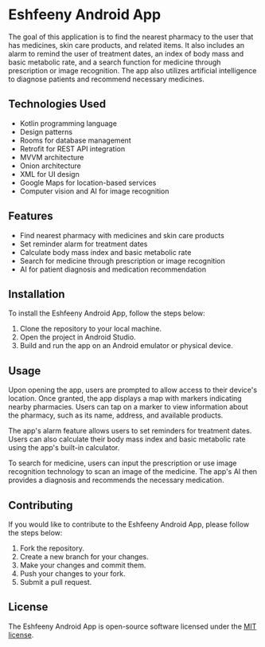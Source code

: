 <h1>Eshfeeny Android App</h1>
	<p>The goal of this application is to find the nearest pharmacy to the user that has medicines, skin care products, and related items. It also includes an alarm to remind the user of treatment dates, an index of body mass and basic metabolic rate, and a search function for medicine through prescription or image recognition. The app also utilizes artificial intelligence to diagnose patients and recommend necessary medicines.</p>
	<h2>Technologies Used</h2>
	<ul>
		<li>Kotlin programming language</li>
		<li>Design patterns</li>
		<li>Rooms for database management</li>
		<li>Retrofit for REST API integration</li>
		<li>MVVM architecture</li>
		<li>Onion architecture</li>
		<li>XML for UI design</li>
		<li>Google Maps for location-based services</li>
		<li>Computer vision and AI for image recognition</li>
	</ul>
	<h2>Features</h2>
	<ul>
		<li>Find nearest pharmacy with medicines and skin care products</li>
		<li>Set reminder alarm for treatment dates</li>
		<li>Calculate body mass index and basic metabolic rate</li>
		<li>Search for medicine through prescription or image recognition</li>
		<li>AI for patient diagnosis and medication recommendation</li>
	</ul>
	<h2>Installation</h2>
	<p>To install the Eshfeeny Android App, follow the steps below:</p>
	<ol>
		<li>Clone the repository to your local machine.</li>
		<li>Open the project in Android Studio.</li>
		<li>Build and run the app on an Android emulator or physical device.</li>
	</ol>
	<h2>Usage</h2>
	<p>Upon opening the app, users are prompted to allow access to their device's location. Once granted, the app displays a map with markers indicating nearby pharmacies. Users can tap on a marker to view information about the pharmacy, such as its name, address, and available products.</p>
	<p>The app's alarm feature allows users to set reminders for treatment dates. Users can also calculate their body mass index and basic metabolic rate using the app's built-in calculator.</p>
	<p>To search for medicine, users can input the prescription or use image recognition technology to scan an image of the medicine. The app's AI then provides a diagnosis and recommends the necessary medication.</p>
	<h2>Contributing</h2>
	<p>If you would like to contribute to the Eshfeeny Android App, please follow the steps below:</p>
	<ol>
		<li>Fork the repository.</li>
		<li>Create a new branch for your changes.</li>
		<li>Make your changes and commit them.</li>
		<li>Push your changes to your fork.</li>
		<li>Submit a pull request.</li>
	</ol>
	<h2>License</h2>
	<p>The Eshfeeny Android App is open-source software licensed under the <a href="https://opensource.org/licenses/MIT">MIT license</a>.</p>
